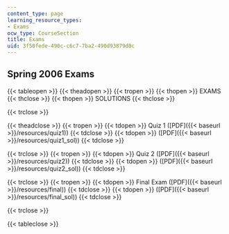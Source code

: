 ```yaml
---
content_type: page
learning_resource_types:
- Exams
ocw_type: CourseSection
title: Exams
uid: 3f50fede-490c-c6c7-7ba2-490d93879d0c
---
```


Spring 2006 Exams
-----------------

{{< tableopen >}}
{{< theadopen >}}
{{< tropen >}}
{{< thopen >}}
EXAMS
{{< thclose >}}
{{< thopen >}}
SOLUTIONS
{{< thclose >}}

{{< trclose >}}

{{< theadclose >}}
{{< tropen >}}
{{< tdopen >}}
Quiz 1 ([PDF]({{< baseurl >}}/resources/quiz1))
{{< tdclose >}}
{{< tdopen >}}
([PDF]({{< baseurl >}}/resources/quiz1_sol))
{{< tdclose >}}

{{< trclose >}}
{{< tropen >}}
{{< tdopen >}}
Quiz 2 ([PDF]({{< baseurl >}}/resources/quiz2))
{{< tdclose >}}
{{< tdopen >}}
([PDF]({{< baseurl >}}/resources/quiz2_sol))
{{< tdclose >}}

{{< trclose >}}
{{< tropen >}}
{{< tdopen >}}
Final Exam ([PDF]({{< baseurl >}}/resources/final))
{{< tdclose >}}
{{< tdopen >}}
([PDF]({{< baseurl >}}/resources/final_sol))
{{< tdclose >}}

{{< trclose >}}

{{< tableclose >}}